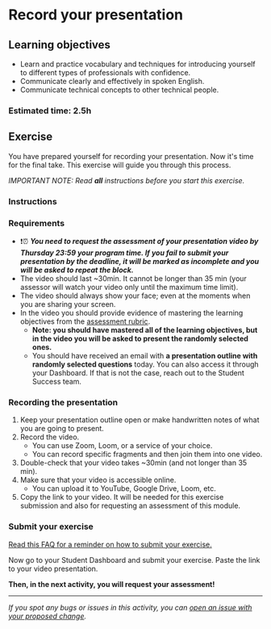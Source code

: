 # Record your presentation

## Learning objectives

- Learn and practice vocabulary and techniques for introducing yourself to different types of professionals with confidence.
- Communicate clearly and effectively in spoken English.
- Communicate technical concepts to other technical people.

### Estimated time: 2.5h

## Exercise

You have prepared yourself for recording your presentation. Now it's time for the final take.
This exercise will guide you through this process.

*IMPORTANT NOTE: Read **all** instructions before you start this exercise.*

### Instructions

### Requirements

- ❗️⏰   ***You need to request the assessment of your presentation video by Thursday 23:59 your program time. If you fail to submit your presentation by the deadline, it will be marked as incomplete and you will be asked to repeat the block.***
- The video should last ~30min. It cannot be longer than 35 min (your assessor will watch your video only until the maximum time limit).
- The video should always show your face; even at the moments when you are sharing your screen.
- In the video you should provide evidence of mastering the learning objectives from the [assessment rubric](https://dashboard.microverse.org/student_assessments/rubrics).
    - **Note: you should have mastered all of the learning objectives, but in the video you will be asked to present the randomly selected ones.**
    - You should have received an email with **a presentation outline with randomly selected questions** today. You can also access it through your Dashboard. If that is not the case, reach out to the Student Success team.


### Recording the presentation

1. Keep your presentation outline open or make handwritten notes of what you are going to present.
2. Record the video.
    - You can use Zoom, Loom, or a service of your choice.
    - You can record specific fragments and then join them into one video.
3. Double-check that your video takes ~30min (and not longer than 35 min).
4. Make sure that your video is accessible online.
    - You can upload it to YouTube, Google Drive, Loom, etc.
5. Copy the link to your video. It will be needed for this exercise submission and also for requesting an assessment of this module.

### Submit your exercise

[Read this FAQ for a reminder on how to submit your exercise.](https://microverse.zendesk.com/hc/en-us/articles/360061344234)

Now go to your Student Dashboard and submit your exercise. Paste the link to your video presentation.

**Then, in the next activity, you will request your assessment!**

---

*If you spot any bugs or issues in this activity, you can [open an issue with your proposed change](https://github.com/microverseinc/curriculum-transversal-skills/blob/main/git-github/articles/open_issue.md).*
